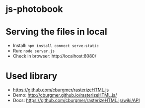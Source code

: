 js-photobook
============

# Serving the files in local
* Install: `npm install connect serve-static`
* Run: `node server.js`
* Check in browser: http://localhost:8080/

# Used library
* https://github.com/cburgmer/rasterizeHTML.js
* Demo: http://cburgmer.github.io/rasterizeHTML.js/
* Docs: https://github.com/cburgmer/rasterizeHTML.js/wiki/API
